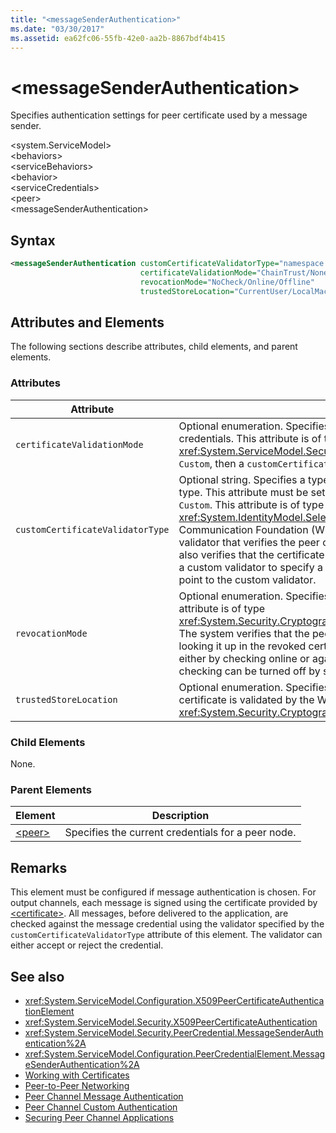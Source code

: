 ```yaml
---
title: "<messageSenderAuthentication>"
ms.date: "03/30/2017"
ms.assetid: ea62fc06-55fb-42e0-aa2b-8867bdf4b415
---
```

# \<messageSenderAuthentication>
Specifies authentication settings for peer certificate used by a message sender.  
  
 \<system.ServiceModel>  
\<behaviors>  
\<serviceBehaviors>  
\<behavior>  
\<serviceCredentials>  
\<peer>  
\<messageSenderAuthentication>  
  
## Syntax  
  
```xml  
<messageSenderAuthentication customCertificateValidatorType="namespace.typeName, [,AssemblyName] [,Version=version number] [,Culture=culture] [,PublicKeyToken=token]"
                             certificateValidationMode="ChainTrust/None/PeerTrust/PeerOrChainTrust/Custom"
                             revocationMode="NoCheck/Online/Offline"
                             trustedStoreLocation="CurrentUser/LocalMachine" />
```  
  
## Attributes and Elements  
 The following sections describe attributes, child elements, and parent elements.  
  
### Attributes  
  
|Attribute|Description|  
|---------------|-----------------|  
|`certificateValidationMode`|Optional enumeration. Specifies one of five modes used to validate credentials. This attribute is of type <xref:System.ServiceModel.Security.X509CertificateValidationMode>. If set to `Custom`, then a `customCertificateValidator` must also be supplied.|  
|`customCertificateValidatorType`|Optional string. Specifies a type and assembly used to validate a custom type. This attribute must be set when `certificateValidationMode` is set to `Custom`. This attribute is of type <xref:System.IdentityModel.Selectors.X509CertificateValidator>. Windows Communication Foundation (WCF) provides a default peer certificate validator that verifies the peer certificate against the trusted people store. It also verifies that the certificate chains up to a valid root. You can implement a custom validator to specify a different behavior and use this attribute to point to the custom validator.|  
|`revocationMode`|Optional enumeration. Specifies the certificate revocation mode. This attribute is of type <xref:System.Security.Cryptography.X509Certificates.X509RevocationMode>. The system verifies that the peer certificate has not been revoked by looking it up in the revoked certificate list. This check can be performed either by checking online or against a cached revocation list. Revocation checking can be turned off by setting this attribute to NoCheck.|  
|`trustedStoreLocation`|Optional enumeration. Specifies the trusted store location where the peer certificate is validated by the WCF security system. This attribute is of type <xref:System.Security.Cryptography.X509Certificates.StoreLocation>.|  
  
### Child Elements  
 None.  
  
### Parent Elements  
  
|Element|Description|  
|-------------|-----------------|  
|[\<peer>](../../../../../docs/framework/configure-apps/file-schema/wcf/peer-of-servicecredentials.md)|Specifies the current credentials for a peer node.|  
  
## Remarks  
 This element must be configured if message authentication is chosen. For output channels, each message is signed using the certificate provided by [\<certificate>](../../../../../docs/framework/configure-apps/file-schema/wcf/certificate-element.md). All messages, before delivered to the application, are checked against the message credential using the validator specified by the `customCertificateValidatorType` attribute of this element. The validator can either accept or reject the credential.  
  
## See also
- <xref:System.ServiceModel.Configuration.X509PeerCertificateAuthenticationElement>
- <xref:System.ServiceModel.Security.X509PeerCertificateAuthentication>
- <xref:System.ServiceModel.Security.PeerCredential.MessageSenderAuthentication%2A>
- <xref:System.ServiceModel.Configuration.PeerCredentialElement.MessageSenderAuthentication%2A>
- [Working with Certificates](../../../../../docs/framework/wcf/feature-details/working-with-certificates.md)
- [Peer-to-Peer Networking](../../../../../docs/framework/wcf/feature-details/peer-to-peer-networking.md)
- [Peer Channel Message Authentication](https://msdn.microsoft.com/library/80e73386-514e-4c30-9e4a-b9ca8c173a95)
- [Peer Channel Custom Authentication](https://msdn.microsoft.com/library/4aa8a82e-41a8-48e2-8621-7e1cbabdca7c)
- [Securing Peer Channel Applications](../../../../../docs/framework/wcf/feature-details/securing-peer-channel-applications.md)

